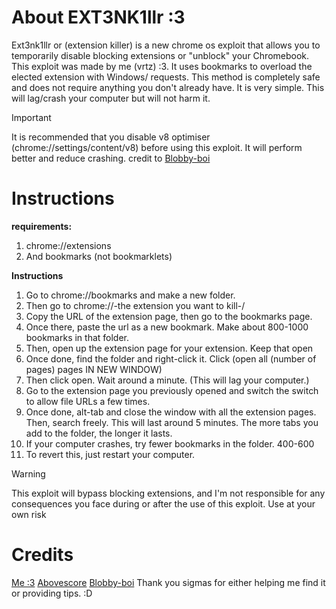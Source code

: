 # About EXT3NK1llr :3
Ext3nk1llr or (extension killer) is a new chrome os exploit that allows you to temporarily disable blocking extensions or "unblock" your Chromebook. This exploit was made by me (vrtz) :3. It uses bookmarks to overload the elected extension with Windows/ requests. This method is completely safe and does not require anything you don't already have. It is very simple. This will lag/crash your computer but will not harm it.
> [!IMPORTANT]
> It is recommended that you disable v8 optimiser (chrome://settings/content/v8) before using this exploit. It will perform better and reduce crashing. credit to [Blobby-boi](https://github.com/blobby-boi)
# Instructions
**requirements:**
1. chrome://extensions 
2. And bookmarks (not bookmarklets)

**Instructions**
1. Go to chrome://bookmarks and make a new folder. 
2. Then go to chrome://-the extension you want to kill-/
3. Copy the URL of the extension page, then go to  the bookmarks page.
4. Once there, paste the url as  a new bookmark. Make about 800-1000 bookmarks in that folder.
5. Then, open up the extension page for your extension. Keep that open
6. Once done, find the folder and right-click it. Click (open all (number of pages) pages IN NEW WINDOW)
7. Then click open. Wait around a minute. (This will lag your computer.) 
8. Go to the extension page you previously opened and switch the switch to allow file URLs a few times. 
9. Once done, alt-tab and close the window with all the extension pages. Then, search freely. This will last around 5 minutes. The more tabs you add to the folder, the longer it lasts. 
10. If your computer crashes, try fewer bookmarks in the folder. 400-600
11. To revert this, just restart your computer.
>[!WARNING]
>This exploit will bypass blocking extensions, and I'm not responsible for any consequences you face during or after the use of this exploit. Use at your own risk

# Credits
  [Me :3](https://github.com/Nebula-X-Development)
  [Abovescore](https://github.com/Abovescore)
  [Blobby-boi](https://github.com/blobby-boi)
Thank you sigmas for either helping me find it or providing tips. :D

